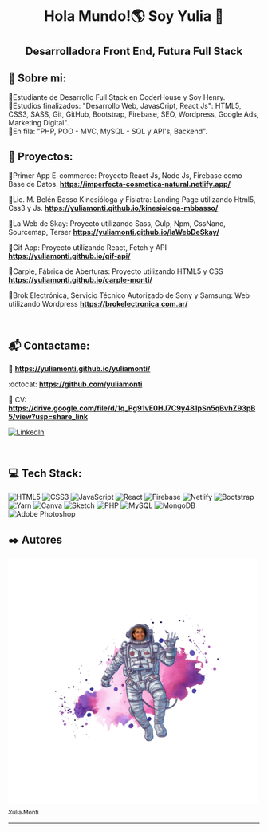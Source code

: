 <h1 align="center">Hola Mundo!🌎 Soy Yulia 🌛</h1>
<h2 align="center">Desarrolladora Front End, Futura Full Stack</h2>

## 💫 Sobre mi:
🔸Estudiante de Desarrollo Full Stack en CoderHouse y Soy Henry. <br>
🔸Estudios finalizados: "Desarrollo Web, JavasCript, React Js": HTML5, CSS3, SASS, Git, GitHub, Bootstrap, Firebase, SEO, Wordpress, Google Ads, Marketing Digital".<br>
🔸En fila: "PHP, POO - MVC, MySQL - SQL y API's, Backend".
<br>


## :hatching_chick: Proyectos:


🔸Primer App E-commerce: Proyecto React Js, Node Js, Firebase como Base de Datos. **https://imperfecta-cosmetica-natural.netlify.app/**

🔸Lic. M. Belén Basso Kinesióloga y Fisiatra: Landing Page utilizando Html5, Css3 y Js. **https://yuliamonti.github.io/kinesiologa-mbbasso/**

🔸La Web de Skay: Proyecto utilizando Sass, Gulp, Npm, CssNano, Sourcemap, Terser **https://yuliamonti.github.io/laWebDeSkay/**

🔸Gif App: Proyecto utilizando React, Fetch y API **https://yuliamonti.github.io/gif-api/**

🔸Carple, Fábrica de Aberturas: Proyecto utilizando HTML5 y CSS **https://yuliamonti.github.io/carple-monti/**

🔸Brok Electrónica, Servicio Técnico Autorizado de Sony y Samsung: Web utilizando Wordpress **https://brokelectronica.com.ar/**

<br>

## :mailbox_with_mail: Contactame:


:briefcase: **https://yuliamonti.github.io/yuliamonti/**

:octocat: **https://github.com/yuliamonti**

:open_file_folder: CV: **https://drive.google.com/file/d/1q_Pg91vE0HJ7C9y481pSn5qBvhZ93pB5/view?usp=share_link**

[![LinkedIn](https://img.shields.io/badge/LinkedIn-%230077B5.svg?logo=linkedin&logoColor=white)](https://linkedin.com/in/yuliamonti) 

<br>

## 💻 Tech Stack:

![HTML5](https://img.shields.io/badge/html5-%23E34F26.svg?style=for-the-badge&logo=html5&logoColor=white) 
![CSS3](https://img.shields.io/badge/css3-%231572B6.svg?style=for-the-badge&logo=css3&logoColor=white) 
![JavaScript](https://img.shields.io/badge/javascript-%23323330.svg?style=for-the-badge&logo=javascript&logoColor=%23F7DF1E) 
![React](https://img.shields.io/badge/react-%2320232a.svg?style=for-the-badge&logo=react&logoColor=%2361DAFB) 
![Firebase](https://img.shields.io/badge/firebase-%23039BE5.svg?style=for-the-badge&logo=firebase) 
![Netlify](https://img.shields.io/badge/netlify-%23000000.svg?style=for-the-badge&logo=netlify&logoColor=#00C7B7) 
![Bootstrap](https://img.shields.io/badge/bootstrap-%23563D7C.svg?style=for-the-badge&logo=bootstrap&logoColor=white) 
![Yarn](https://img.shields.io/badge/yarn-%232C8EBB.svg?style=for-the-badge&logo=yarn&logoColor=white) 
![Canva](https://img.shields.io/badge/Canva-%2300C4CC.svg?style=for-the-badge&logo=Canva&logoColor=white) 
![Sketch](https://img.shields.io/badge/Sketch-FFB387?style=for-the-badge&logo=sketch&logoColor=black)
![PHP](https://img.shields.io/badge/php-%23777BB4.svg?style=for-the-badge&logo=php&logoColor=white) 
![MySQL](https://img.shields.io/badge/mysql-%2300f.svg?style=for-the-badge&logo=mysql&logoColor=white) 
![MongoDB](https://img.shields.io/badge/MongoDB-%234ea94b.svg?style=for-the-badge&logo=mongodb&logoColor=white) 
![Adobe Photoshop](https://img.shields.io/badge/adobephotoshop-%2331A8FF.svg?style=for-the-badge&logo=adobephotoshop&logoColor=white) 



## :black_nib: Autores
[<img src="https://github.com/yuliamonti/yuliamonti/blob/main/imagenes/yuAstronauta-abstract-removebg.png" width=500><br><sub>Yulia Monti</sub>](https://github.com/yuliamonti)

---
